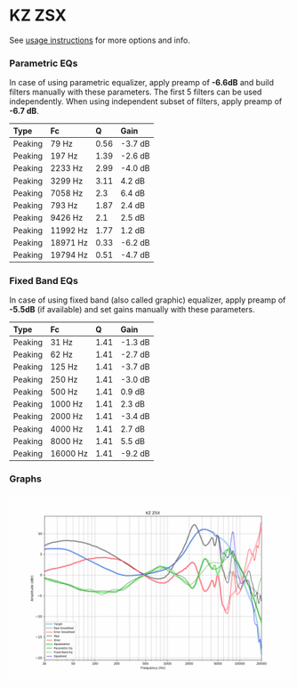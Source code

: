 # KZ ZSX
See [usage instructions](https://github.com/jaakkopasanen/AutoEq#usage) for more options and info.

### Parametric EQs
In case of using parametric equalizer, apply preamp of **-6.6dB** and build filters manually
with these parameters. The first 5 filters can be used independently.
When using independent subset of filters, apply preamp of **-6.7 dB**.

| Type    | Fc       |    Q | Gain    |
|:--------|:---------|:-----|:--------|
| Peaking | 79 Hz    | 0.56 | -3.7 dB |
| Peaking | 197 Hz   | 1.39 | -2.6 dB |
| Peaking | 2233 Hz  | 2.99 | -4.0 dB |
| Peaking | 3299 Hz  | 3.11 | 4.2 dB  |
| Peaking | 7058 Hz  | 2.3  | 6.4 dB  |
| Peaking | 793 Hz   | 1.87 | 2.4 dB  |
| Peaking | 9426 Hz  | 2.1  | 2.5 dB  |
| Peaking | 11992 Hz | 1.77 | 1.2 dB  |
| Peaking | 18971 Hz | 0.33 | -6.2 dB |
| Peaking | 19794 Hz | 0.51 | -4.7 dB |

### Fixed Band EQs
In case of using fixed band (also called graphic) equalizer, apply preamp of **-5.5dB**
(if available) and set gains manually with these parameters.

| Type    | Fc       |    Q | Gain    |
|:--------|:---------|:-----|:--------|
| Peaking | 31 Hz    | 1.41 | -1.3 dB |
| Peaking | 62 Hz    | 1.41 | -2.7 dB |
| Peaking | 125 Hz   | 1.41 | -3.7 dB |
| Peaking | 250 Hz   | 1.41 | -3.0 dB |
| Peaking | 500 Hz   | 1.41 | 0.9 dB  |
| Peaking | 1000 Hz  | 1.41 | 2.3 dB  |
| Peaking | 2000 Hz  | 1.41 | -3.4 dB |
| Peaking | 4000 Hz  | 1.41 | 2.7 dB  |
| Peaking | 8000 Hz  | 1.41 | 5.5 dB  |
| Peaking | 16000 Hz | 1.41 | -9.2 dB |

### Graphs
![](./KZ%20ZSX.png)